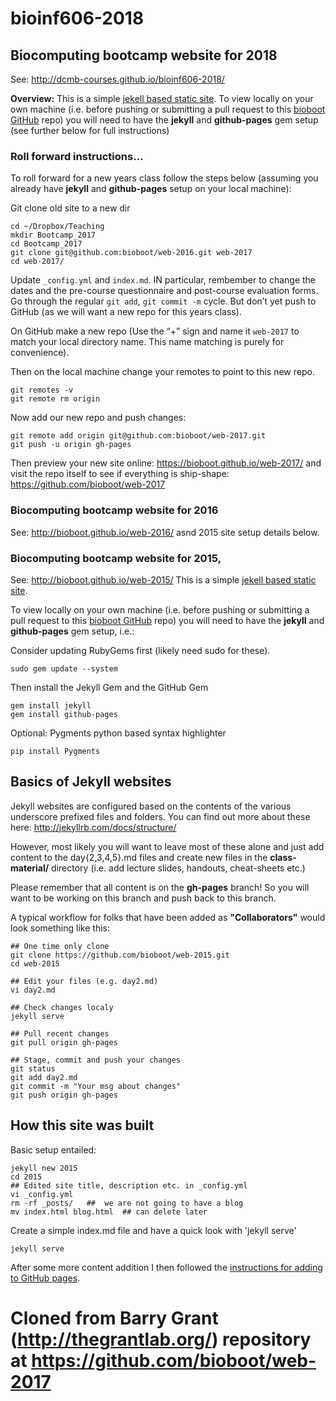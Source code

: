 # bioinf606-2018
## Biocomputing bootcamp website for 2018

See: http://dcmb-courses.github.io/bioinf606-2018/

**Overview:** This is a simple [jekell based static site](http://jekyllrb.com/docs/home/). To view locally on your own machine (i.e. before pushing or submitting a pull 
request to this [bioboot GitHub](https://github.com/bioboot/web-2017) repo) 
you will need to have the **jekyll** and **github-pages** gem setup (see further 
below for full instructions)


### Roll forward instructions...

To roll forward for a new years class follow the steps below (assuming you already have **jekyll** and **github-pages** 
setup on your local machine):

Git clone old site to a new dir

  	cd ~/Dropbox/Teaching
  	mkdir Bootcamp_2017
  	cd Bootcamp_2017
  	git clone git@github.com:bioboot/web-2016.git web-2017
  	cd web-2017/
  
Update `_config.yml` and `index.md`. IN particular, rembember to change the dates and the pre-course questionnaire and post-course evaluation forms. Go through the regular `git add`, `git commit -m` cycle. But don’t yet push to GitHub (as we will want a new repo for this years class).
  

On GitHub make a new repo (Use the “+” sign and name it `web-2017` to match your local directory name. This name matching is purely for convenience).

Then on the local machine change your remotes to point to this new repo.

  	git remotes -v   
  	git remote rm origin  

Now add our new repo and push changes:  

  	git remote add origin git@github.com:bioboot/web-2017.git  
  	git push -u origin gh-pages  

Then preview your new site online: https://bioboot.github.io/web-2017/ and visit the repo itself to see if everything is ship-shape: https://github.com/bioboot/web-2017  


### Biocomputing bootcamp website for 2016 

See: http://bioboot.github.io/web-2016/  asnd 2015 site setup details below.


### Biocomputing bootcamp website for 2015, 

See: http://bioboot.github.io/web-2015/ This is a simple [jekell based static site](http://jekyllrb.com/docs/home/). 

To view locally on your own machine (i.e. before pushing or submitting a pull 
request to this [bioboot GitHub](https://github.com/bioboot/web-2015) repo) 
you will need to have the **jekyll** and **github-pages** gem setup, i.e.:

Consider updating RubyGems first (likely need sudo for these).

	sudo gem update --system

Then install the Jekyll Gem and the GitHub Gem

	gem install jekyll
	gem install github-pages

Optional: Pygments python based syntax highlighter

	pip install Pygments


## Basics of Jekyll websites
Jekyll websites are configured based on the contents of the various underscore prefixed files and folders. You can find out more about these here: http://jekyllrb.com/docs/structure/

However, most likely you will want to leave most of these alone and just add  
content to the day{2,3,4,5}.md files and create new files in the **class-material/** 
directory (i.e. add lecture slides, handouts, cheat-sheets etc.)

Please remember that all content is on the **gh-pages** branch! 
So you will want to be working on this branch and push back to this branch.

A typical workflow for folks that have been added as **"Collaborators"** would look something like this:

	## One time only clone
	git clone https://github.com/bioboot/web-2015.git
	cd web-2015

	## Edit your files (e.g. day2.md)
	vi day2.md

	## Check changes localy
	jekyll serve

	## Pull recent changes
	git pull origin gh-pages

	## Stage, commit and push your changes
	git status
	git add day2.md
	git commit -m "Your msg about changes"
	git push origin gh-pages


## How this site was built
Basic setup entailed:

	jekyll new 2015
	cd 2015
	## Edited site title, description etc. in _config.yml
	vi _config.yml  
	rm -rf _posts/   ##  we are not going to have a blog
	mv index.html blog.html  ## can delete later

Create a simple index.md file and have a quick look with 'jekyll serve'

	jekyll serve

After some more content addition I then followed the [instructions for adding 
to GitHub pages](http://jekyllrb.com/docs/github-pages/).

# Cloned from Barry Grant (http://thegrantlab.org/) repository at https://github.com/bioboot/web-2017
